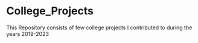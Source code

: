 # College_Projects
This Repository consists of few college projects I contributed to during the years 2019-2023 
